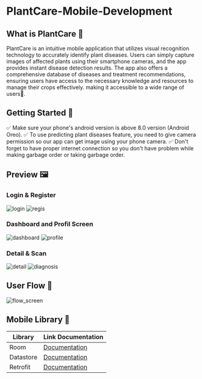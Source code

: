 # PlantCare-Mobile-Development

## What is PlantCare 🤔
PlantCare is an intuitive mobile application that utilizes visual recognition technology to accurately identify plant diseases. Users can simply capture images of affected plants using their smartphone cameras, and the app provides instant disease detection results. The app also offers a comprehensive database of diseases and treatment recommendations, ensuring users have access to the necessary knowledge and resources to manage their crops effectively. making it accessible to a wide range of users🌱.

## Getting Started 📱
✅ Make sure your phone's android version is above 8.0 version (Android Oreo).
✅ To use predicting plant diseases feature, you need to give camera permission so our app can get image using your phone camera.
✅ Don't forget to have proper internet connection so you don't have problem while making garbage order or taking garbage order.

## Preview 🖼️
### Login & Register
![login](https://github.com/PlantCareTeam/PlantCare-Mobile-Development/assets/128673874/e98216b2-7ecf-419d-be10-5ed9dbb6f887) 
![regis](https://github.com/PlantCareTeam/PlantCare-Mobile-Development/assets/128673874/00af930f-8842-4352-a591-fc8ae1667005)

### Dashboard and Profil Screen
![dashboard](https://github.com/PlantCareTeam/PlantCare-Mobile-Development/assets/128673874/b296f59f-609e-4448-aa04-436fbfe670df)
![profile](https://github.com/PlantCareTeam/PlantCare-Mobile-Development/assets/128673874/1987fb0e-8a44-442a-a01b-e4ee0145723b)

### Detail & Scan
![detail](https://github.com/PlantCareTeam/PlantCare-Mobile-Development/assets/128673874/a60b2f11-edbe-4e9f-9aba-c04137e9b67f)
![diagnosis](https://github.com/PlantCareTeam/PlantCare-Mobile-Development/assets/128673874/ef11f383-5f5f-4d2b-a613-ad124015f2a2)

## User Flow 📱
![flow_screen](https://github.com/PlantCareTeam/PlantCare-Mobile-Development/assets/128673874/003814a1-f981-4dfd-9976-d11ceee1e11c)

## Mobile Library 🤖

| Library                    | Link Documentation                                                                           |
| -------------------------- | -------------------------------------------------------------------------------------------- |     
| Room                       | [Documentation](https://developer.android.com/training/data-storage/room)                    |
| Datastore                  | [Documentation](https://developer.android.com/training/data-storage/room)                    |
| Retrofit                   | [Documentation](https://square.github.io/retrofit/)                                          |
